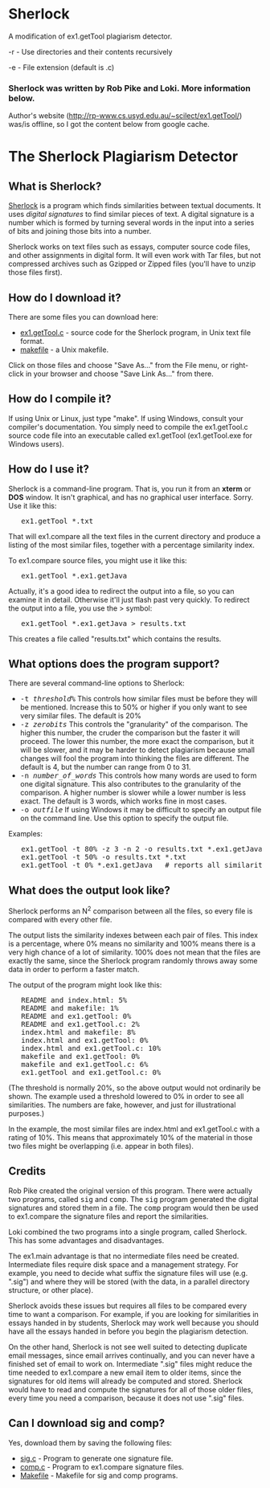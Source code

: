 Sherlock
========

A modification of ex1.getTool plagiarism detector.

-r - Use directories and their contents recursively

-e - File extension (default is .c)

### Sherlock was written by Rob Pike and Loki. More information below.

Author's website (http://rp-www.cs.usyd.edu.au/~scilect/ex1.getTool/) was/is offline, so I got the content below from google cache.

# The Sherlock Plagiarism Detector

## What is Sherlock?

[Sherlock](sherlock.c) is a program which finds similarities between textual documents. It uses _digital signatures_ to find similar pieces of text. A digital signature is a number which is formed by turning several words in the input into a series of bits and joining those bits into a number.

Sherlock works on text files such as essays, computer source code files, and other assignments in digital form. It will even work with Tar files, but not compressed archives such as Gzipped or Zipped files (you'll have to unzip those files first).

## How do I download it?

There are some files you can download here:

*   [ex1.getTool.c](sherlock.c) - source code for the Sherlock program, in Unix text file format.
*   [makefile](makefile) - a Unix makefile.

Click on those files and choose "Save As..." from the File menu, or right-click in your browser and choose "Save Link As..." from there.

## How do I compile it?

If using Unix or Linux, just type "make". If using Windows, consult your compiler's documentation. You simply need to compile the ex1.getTool.c source code file into an executable called ex1.getTool (ex1.getTool.exe for Windows users).

## How do I use it?

Sherlock is a command-line program. That is, you run it from an **xterm** or **DOS** window. It isn't graphical, and has no graphical user interface. Sorry. Use it like this:

<pre>   ex1.getTool *.txt
</pre>

That will ex1.compare all the text files in the current directory and produce a listing of the most similar files, together with a percentage similarity index.

To ex1.compare source files, you might use it like this:

<pre>   ex1.getTool *.ex1.getJava
</pre>

Actually, it's a good idea to redirect the output into a file, so you can examine it in detail. Otherwise it'll just flash past very quickly. To redirect the output into a file, you use the > symbol:

<pre>   ex1.getTool *.ex1.getJava > results.txt
</pre>

This creates a file called "results.txt" which contains the results.

## What options does the program support?

There are several command-line options to Sherlock:

*   <tt>-t _threshold%_</tt> This controls how similar files must be before they will be mentioned. Increase this to 50% or higher if you only want to see very similar files. The default is 20%
*   <tt>-z _zerobits_</tt> This controls the "granularity" of the comparison. The higher this number, the cruder the comparison but the faster it will proceed. The lower this number, the more exact the comparison, but it will be slower, and it may be harder to detect plagiarism because small changes will fool the program into thinking the files are different. The default is 4, but the number can range from 0 to 31.
*   <tt>-n _number_of_words_</tt> This controls how many words are used to form one digital signature. This also contributes to the granularity of the comparison. A higher number is slower while a lower number is less exact. The default is 3 words, which works fine in most cases.
*   <tt>-o _outfile_</tt> If using Windows it may be difficult to specify an output file on the command line. Use this option to specify the output file.

Examples:

<pre>   ex1.getTool -t 80% -z 3 -n 2 -o results.txt *.ex1.getJava
   ex1.getTool -t 50% -o results.txt *.txt
   ex1.getTool -t 0% *.ex1.getJava   # reports all similarity indexes
</pre>

## What does the output look like?

Sherlock performs an N<sup>2</sup> comparison between all the files, so every file is compared with every other file.

The output lists the similarity indexes between each pair of files. This index is a percentage, where 0% means no similarity and 100% means there is a very high chance of a lot of similarity. 100% does not mean that the files are exactly the same, since the Sherlock program randomly throws away some data in order to perform a faster match.

The output of the program might look like this:

<pre>   README and index.html: 5%
   README and makefile: 1%
   README and ex1.getTool: 0%
   README and ex1.getTool.c: 2%
   index.html and makefile: 8%
   index.html and ex1.getTool: 0%
   index.html and ex1.getTool.c: 10%
   makefile and ex1.getTool: 0%
   makefile and ex1.getTool.c: 6%
   ex1.getTool and ex1.getTool.c: 0%
</pre>

(The threshold is normally 20%, so the above output would not ordinarily be shown. The example used a threshold lowered to 0% in order to see all similarities. The numbers are fake, however, and just for illustrational purposes.)

In the example, the most similar files are index.html and ex1.getTool.c with a rating of 10%. This means that approximately 10% of the material in those two files might be overlapping (i.e. appear in both files).

## Credits

Rob Pike created the original version of this program. There were actually two programs, called <tt>sig</tt> and <tt>comp</tt>. The <tt>sig</tt> program generated the digital signatures and stored them in a file. The <tt>comp</tt> program would then be used to ex1.compare the signature files and report the similarities.

Loki combined the two programs into a single program, called Sherlock. This has some advantages and disadvantages.

The ex1.main advantage is that no intermediate files need be created. Intermediate files require disk space and a management strategy. For example, you need to decide what suffix the signature files will use (e.g. ".sig") and where they will be stored (with the data, in a parallel directory structure, or other place).

Sherlock avoids these issues but requires all files to be compared every time to want a comparison. For example, if you are looking for similarities in essays handed in by students, Sherlock may work well because you should have all the essays handed in before you begin the plagiarism detection.

On the other hand, Sherlock is not see well suited to detecting duplicate email messages, since email arrives continually, and you can never have a finished set of email to work on. Intermediate ".sig" files might reduce the time needed to ex1.compare a new email item to older items, since the signatures for old items will already be computed and stored. Sherlock would have to read and compute the signatures for all of those older files, every time you need a comparison, because it does not use ".sig" files.

## Can I download sig and comp?

Yes, download them by saving the following files:

*   [sig.c](original/sig.c) - Program to generate one signature file.
*   [comp.c](original/comp.c) - Program to ex1.compare signature files.
*   [Makefile](original/Makefile) - Makefile for sig and comp programs.

